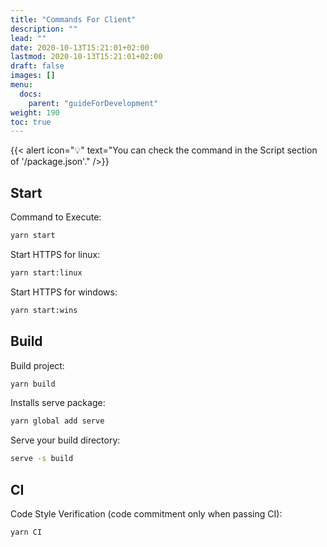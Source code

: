 ```yaml
---
title: "Commands For Client"
description: ""
lead: ""
date: 2020-10-13T15:21:01+02:00
lastmod: 2020-10-13T15:21:01+02:00
draft: false
images: []
menu:
  docs:
    parent: "guideForDevelopment"
weight: 190
toc: true
---
```

{{< alert icon="💡" text="You can check the command in the Script section of '/package.json'." />}}

## Start

Command to Execute:

```bash
yarn start
```

Start HTTPS for linux:

```bash
yarn start:linux
```

Start HTTPS for windows:

```bash
yarn start:wins
```

## Build

Build project:

```bash
yarn build
```

Installs serve package:

```bash
yarn global add serve
```

Serve your build directory:

```bash
serve -s build
```


## CI

Code Style Verification (code commitment only when passing CI):

```bash
yarn CI
```
